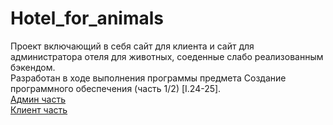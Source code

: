 # Hotel_for_animals
Проект включающий в себя сайт для клиента и сайт для администратора отеля для животных, соеденные слабо реализованным бэкендом.  
Разработан в ходе выполнения программы предмета Создание программного обеспечения (часть 1/2) [I.24-25].  
[Админ часть](https://muxoxum.github.io/Hotel_for_animals/admin/request_processing.html)  
[Клиент часть](https://muxoxum.github.io/Hotel_for_animals/client/pages/main.html)  
